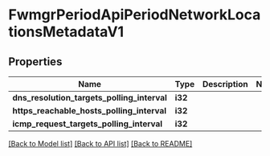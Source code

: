 # FwmgrPeriodApiPeriodNetworkLocationsMetadataV1

## Properties

Name | Type | Description | Notes
------------ | ------------- | ------------- | -------------
**dns_resolution_targets_polling_interval** | **i32** |  |
**https_reachable_hosts_polling_interval** | **i32** |  |
**icmp_request_targets_polling_interval** | **i32** |  |

[[Back to Model list]](../README.md#documentation-for-models) [[Back to API list]](../README.md#documentation-for-api-endpoints) [[Back to README]](../README.md)
